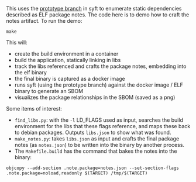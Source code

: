 This uses the [prototype branch](https://github.com/anchore/syft/compare/add-elf-note-dependencies) in syft to enumerate static dependencies described as ELF package notes.
The code here is to demo how to craft the notes artifact. To run the demo:

```
make
```

This will:
- create the build environment in a container
- build the application, statically linking in libs
- track the libs referenced and crafts the package notes, embedding into the elf binary
- the final binary is captured as a docker image
- runs syft (using the prototype branch) against the docker image / ELF binary to generate an SBOM
- visualizes the package relationships in the SBOM (saved as a png)

Some items of interest:
- `find_libs.py`: with the `-l` LD_FLAGS used as input, searches the build environment for the libs that these flags reference, and maps these back to debian packages. Outputs `libs.json` to show what was found.
- `make_notes.py`: takes `libs.json` as input and crafts the final package notes (as `notes.json`) to be written into the binary by another process.
- The `Makefile.build` has the command that bakes the notes into the binary:

```
objcopy --add-section .note.package=notes.json --set-section-flags .note.package=noload,readonly $(TARGET) /tmp/$(TARGET)
```
